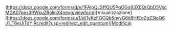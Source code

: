 (https://docs.google.com/forms/d/e/1FAIpQLSffQU5PqOGo93X0QrQbD5VscMGA07pes3RWkuZRolinX4nevg/viewform)[Visualizzazione]
[https://docs.google.com/forms/u/1/d/1vKzFGCQb5nvyG6it8HfEqZgZ3ioQ6J1_T6eUiTdYIRc/edit?usp=redirect_edit_quantum](Modifica)

